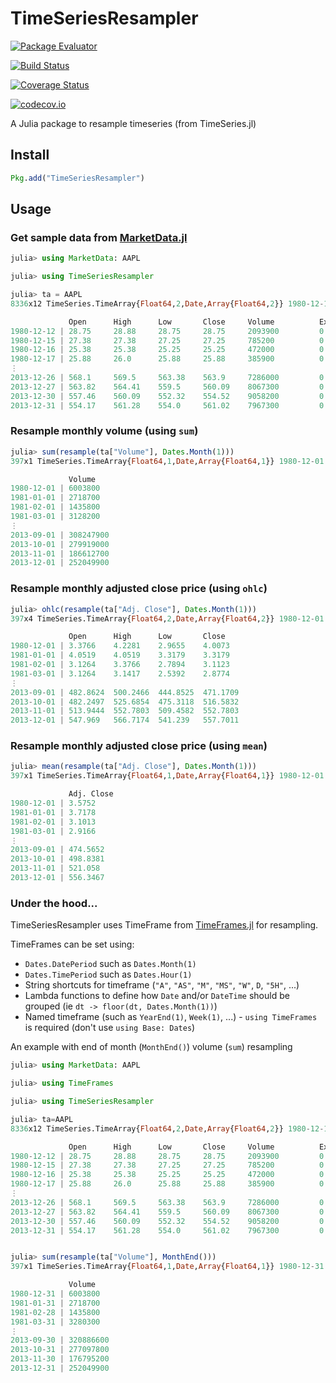 # TimeSeriesResampler

[![Package Evaluator](http://pkg.julialang.org/badges/TimeSeriesResampler_0.5.svg)](http://pkg.julialang.org/?pkg=TimeSeriesResampler)

[![Build Status](https://travis-ci.org/femtotrader/TimeSeriesResampler.jl.svg?branch=master)](https://travis-ci.org/femtotrader/TimeSeriesResampler.jl)

[![Coverage Status](https://coveralls.io/repos/github/femtotrader/TimeSeriesResampler.jl/badge.svg?branch=master)](https://coveralls.io/github/femtotrader/TimeSeriesResampler.jl?branch=master)

[![codecov.io](http://codecov.io/github/femtotrader/TimeSeriesResampler.jl/coverage.svg?branch=master)](http://codecov.io/github/femtotrader/TimeSeriesResampler.jl?branch=master)

A Julia package to resample timeseries (from TimeSeries.jl)

## Install

```julia
Pkg.add("TimeSeriesResampler")
```

## Usage

### Get sample data from [MarketData.jl](https://github.com/JuliaQuant/MarketData.jl)

```julia
julia> using MarketData: AAPL

julia> using TimeSeriesResampler

julia> ta = AAPL
8336x12 TimeSeries.TimeArray{Float64,2,Date,Array{Float64,2}} 1980-12-12 to 2013-12-31

             Open      High      Low       Close     Volume          Ex-Dividend  Split Ratio  Adj. Open  Adj. High  Adj. Low  Adj. Close  Adj. Volume
1980-12-12 | 28.75     28.88     28.75     28.75     2093900         0.0          1            3.3766     3.3919     3.3766    3.3766      16751200
1980-12-15 | 27.38     27.38     27.25     27.25     785200          0.0          1            3.2157     3.2157     3.2004    3.2004      6281600
1980-12-16 | 25.38     25.38     25.25     25.25     472000          0.0          1            2.9808     2.9808     2.9655    2.9655      3776000
1980-12-17 | 25.88     26.0      25.88     25.88     385900          0.0          1            3.0395     3.0536     3.0395    3.0395      3087200
⋮
2013-12-26 | 568.1     569.5     563.38    563.9     7286000         0.0          1            564.7392   566.1309   560.0471  560.564     7286000
2013-12-27 | 563.82    564.41    559.5     560.09    8067300         0.0          1            560.4845   561.071    556.1901  556.7766    8067300
2013-12-30 | 557.46    560.09    552.32    554.52    9058200         0.0          1            554.1621   556.7766   549.0525  551.2395    9058200
2013-12-31 | 554.17    561.28    554.0     561.02    7967300         0.0          1            550.8916   557.9595   550.7226  557.7011    7967300
```

### Resample monthly volume (using `sum`)
```julia
julia> sum(resample(ta["Volume"], Dates.Month(1)))
397x1 TimeSeries.TimeArray{Float64,1,Date,Array{Float64,1}} 1980-12-01 to 2013-12-01

             Volume
1980-12-01 | 6003800
1981-01-01 | 2718700
1981-02-01 | 1435800
1981-03-01 | 3128200
⋮
2013-09-01 | 308247900
2013-10-01 | 279919000
2013-11-01 | 186612700
2013-12-01 | 252049900
```

### Resample monthly adjusted close price (using `ohlc`)

```julia
julia> ohlc(resample(ta["Adj. Close"], Dates.Month(1)))
397x4 TimeSeries.TimeArray{Float64,2,Date,Array{Float64,2}} 1980-12-01 to 2013-12-01

             Open      High      Low       Close
1980-12-01 | 3.3766    4.2281    2.9655    4.0073
1981-01-01 | 4.0519    4.0519    3.3179    3.3179
1981-02-01 | 3.1264    3.3766    2.7894    3.1123
1981-03-01 | 3.1264    3.1417    2.5392    2.8774
⋮
2013-09-01 | 482.8624  500.2466  444.8525  471.1709
2013-10-01 | 482.2497  525.6854  475.3118  516.5832
2013-11-01 | 513.9444  552.7803  509.4582  552.7803
2013-12-01 | 547.969   566.7174  541.239   557.7011
```

### Resample monthly adjusted close price (using `mean`)

```julia
julia> mean(resample(ta["Adj. Close"], Dates.Month(1)))
397x1 TimeSeries.TimeArray{Float64,1,Date,Array{Float64,1}} 1980-12-01 to 2013-12-01

             Adj. Close
1980-12-01 | 3.5752
1981-01-01 | 3.7178
1981-02-01 | 3.1013
1981-03-01 | 2.9166
⋮
2013-09-01 | 474.5652
2013-10-01 | 498.8381
2013-11-01 | 521.058
2013-12-01 | 556.3467
```

### Under the hood...

TimeSeriesResampler uses TimeFrame from [TimeFrames.jl](https://github.com/femtotrader/TimeFrames.jl/) for resampling.

TimeFrames can be set using:
 - `Dates.DatePeriod` such as `Dates.Month(1)`
 - `Dates.TimePeriod` such as `Dates.Hour(1)`
 - String shortcuts for timeframe (`"A"`, `"AS"`, `"M"`, `"MS"`, `"W"`, `D`, `"5H"`, ...)
 - Lambda functions to define how `Date` and/or `DateTime` should be grouped (ie `dt -> floor(dt, Dates.Month(1))`)
 - Named timeframe (such as `YearEnd(1)`, `Week(1)`, ...) - `using TimeFrames` is required (don't use `using Base: Dates`)
 
An example with end of month (`MonthEnd()`) volume (`sum`) resampling

```julia
julia> using MarketData: AAPL

julia> using TimeFrames

julia> using TimeSeriesResampler

julia> ta=AAPL
8336x12 TimeSeries.TimeArray{Float64,2,Date,Array{Float64,2}} 1980-12-12 to 2013-12-31

             Open      High      Low       Close     Volume          Ex-Dividend  Split Ratio  Adj. Open  Adj. High  Adj. Low  Adj. Close  Adj. Volume
1980-12-12 | 28.75     28.88     28.75     28.75     2093900         0.0          1            3.3766     3.3919     3.3766    3.3766      16751200
1980-12-15 | 27.38     27.38     27.25     27.25     785200          0.0          1            3.2157     3.2157     3.2004    3.2004      6281600
1980-12-16 | 25.38     25.38     25.25     25.25     472000          0.0          1            2.9808     2.9808     2.9655    2.9655      3776000
1980-12-17 | 25.88     26.0      25.88     25.88     385900          0.0          1            3.0395     3.0536     3.0395    3.0395      3087200
⋮
2013-12-26 | 568.1     569.5     563.38    563.9     7286000         0.0          1            564.7392   566.1309   560.0471  560.564     7286000
2013-12-27 | 563.82    564.41    559.5     560.09    8067300         0.0          1            560.4845   561.071    556.1901  556.7766    8067300
2013-12-30 | 557.46    560.09    552.32    554.52    9058200         0.0          1            554.1621   556.7766   549.0525  551.2395    9058200
2013-12-31 | 554.17    561.28    554.0     561.02    7967300         0.0          1            550.8916   557.9595   550.7226  557.7011    7967300


julia> sum(resample(ta["Volume"], MonthEnd()))
397x1 TimeSeries.TimeArray{Float64,1,Date,Array{Float64,1}} 1980-12-31 to 2013-12-31

             Volume
1980-12-31 | 6003800
1981-01-31 | 2718700
1981-02-28 | 1435800
1981-03-31 | 3280300
⋮
2013-09-30 | 320886600
2013-10-31 | 277097800
2013-11-30 | 176795200
2013-12-31 | 252049900
```